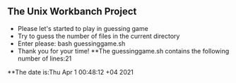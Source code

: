 ## The Unix Workbanch Project

* Please let's started to play in guessing game
* Try to guess the number of files in the current directory
* Enter please: bash guessinggame.sh
* Thank you for your time!
**The guessinggame.sh contains the following number of lines:21

**The date is:Thu Apr  1 00:48:12 +04 2021

